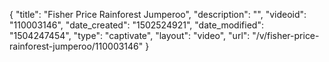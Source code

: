 {
    "title": "Fisher Price Rainforest Jumperoo",
    "description": "",
    "videoid": "110003146",
    "date_created": "1502524921",
    "date_modified": "1504247454",
    "type": "captivate",
    "layout": "video",
    "url": "\/v\/fisher-price-rainforest-jumperoo\/110003146"
}